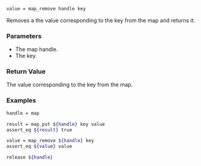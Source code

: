 ```sh
value = map_remove handle key
```

Removes a the value corresponding to the key from the map and returns it.

### Parameters

* The map handle.
* The key.

### Return Value

The value corresponding to the key from the map.

### Examples

```sh
handle = map

result = map_put ${handle} key value
assert_eq ${result} true

value = map_remove ${handle} key
assert_eq ${value} value

release ${handle}
```
